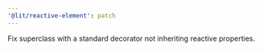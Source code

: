 ```yaml
---
'@lit/reactive-element': patch
---
```


Fix superclass with a standard decorator not inheriting reactive properties.
